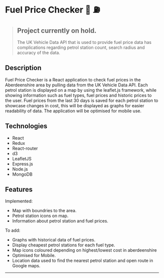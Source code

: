 # Fuel Price Checker :car: :fuelpump:


> ## Project currently on hold.
> The UK Vehicle Data API that is used to provide fuel price data has complications regarding petrol station count, search radius and accuracy of the data. 


## Description
Fuel Price Checker is a React application to check fuel prices in the Aberdeenshire area by pulling data from the UK Vehicle Data API. Each petrol station is displayed on a map by using the leaflet.js framework, while showing information such as fuel types, fuel prices and historic prices to the user. Fuel prices from the last 30 days is saved for each petrol station to showcase changes in cost, this will be displayed as graphs for easier readability of data. The application will be optimised for mobile use.

## Technologies
* React
* Redux
* React-router
* d3
* LeafletJS
* Express.js
* Node.js
* MongoDB

## Features
Implemented:
* Map with boundries to the area.
* Petrol station icons on map.
* Information about petrol station and fuel prices.

To add:
* Graphs with historical data of fuel prices.
* Display cheapest petrol stations for each fuel type.
* Map icons coloured depending on highest/lowest cost in aberdeenshire
* Optimised for Mobile.
* Location data used to find the nearest petrol station and open route in Google maps.

---
